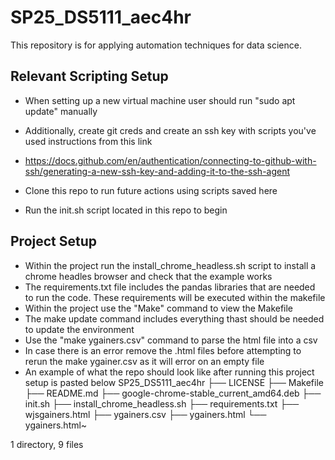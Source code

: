 # SP25_DS5111_aec4hr

This repository is for applying automation techniques for data science. 

## **Relevant Scripting Setup**


- When setting up a new virtual machine user should run "sudo apt update" manually

- Additionally, create git creds and create an ssh key with scripts you've used instructions from this link 
- https://docs.github.com/en/authentication/connecting-to-github-with-ssh/generating-a-new-ssh-key-and-adding-it-to-the-ssh-agent
- Clone this repo to run future actions using scripts saved here
- Run the init.sh script located in this repo to begin

## **Project Setup**

- Within the project run the install_chrome_headless.sh script to install a chrome headles browser and check that the example works
- The requirements.txt file includes the pandas libraries that are needed to run the code. These requirements will be executed within the makefile
- Within the project use the "Make" command to view the Makefile
- The make update command includes everything thast should be needed to update the environment
- Use the "make ygainers.csv" command to parse the html file into a csv
- In case there is an error remove the .html files before attempting to rerun the make ygainer.csv as it will error on an empty file
- An example of what the repo should look like after running this project setup is pasted below
SP25_DS5111_aec4hr
├── LICENSE
├── Makefile
├── README.md
├── google-chrome-stable_current_amd64.deb
├── init.sh
├── install_chrome_headless.sh
├── requirements.txt
├── wjsgainers.html
├── ygainers.csv
├── ygainers.html
└── ygainers.html~

1 directory, 9 files
